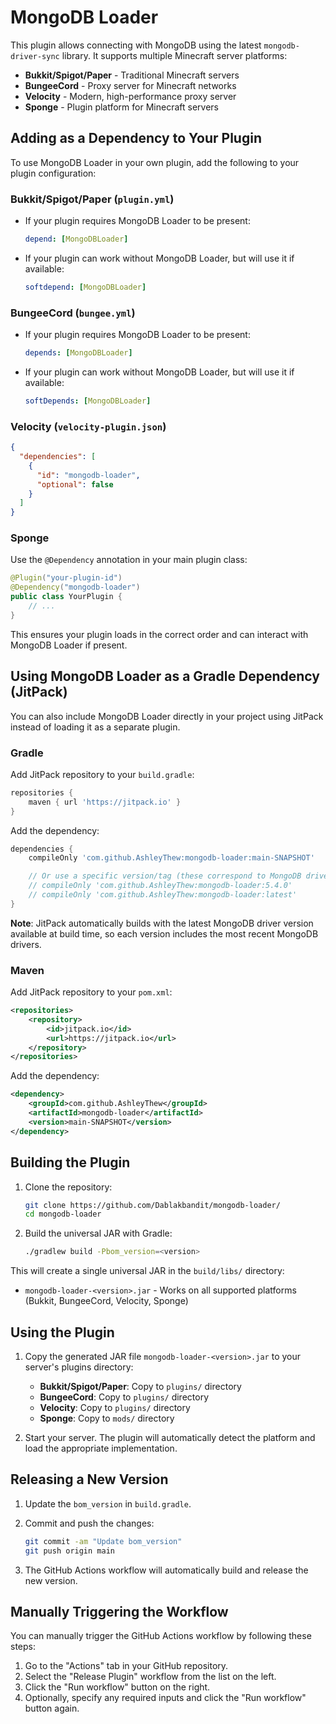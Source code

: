 # MongoDB Loader

This plugin allows connecting with MongoDB using the latest `mongodb-driver-sync` library. It supports multiple Minecraft server platforms:

- **Bukkit/Spigot/Paper** - Traditional Minecraft servers
- **BungeeCord** - Proxy server for Minecraft networks
- **Velocity** - Modern, high-performance proxy server
- **Sponge** - Plugin platform for Minecraft servers

## Adding as a Dependency to Your Plugin

To use MongoDB Loader in your own plugin, add the following to your plugin configuration:

### Bukkit/Spigot/Paper (`plugin.yml`)

- If your plugin requires MongoDB Loader to be present:
  ```yaml
  depend: [MongoDBLoader]
  ```
- If your plugin can work without MongoDB Loader, but will use it if available:
  ```yaml
  softdepend: [MongoDBLoader]
  ```

### BungeeCord (`bungee.yml`)

- If your plugin requires MongoDB Loader to be present:
  ```yaml
  depends: [MongoDBLoader]
  ```
- If your plugin can work without MongoDB Loader, but will use it if available:
  ```yaml
  softDepends: [MongoDBLoader]
  ```

### Velocity (`velocity-plugin.json`)

```json
{
  "dependencies": [
    {
      "id": "mongodb-loader",
      "optional": false
    }
  ]
}
```

### Sponge

Use the `@Dependency` annotation in your main plugin class:

```java
@Plugin("your-plugin-id")
@Dependency("mongodb-loader")
public class YourPlugin {
    // ...
}
```

This ensures your plugin loads in the correct order and can interact with MongoDB Loader if present.

## Using MongoDB Loader as a Gradle Dependency (JitPack)

You can also include MongoDB Loader directly in your project using JitPack instead of loading it as a separate plugin.

### Gradle

Add JitPack repository to your `build.gradle`:

```gradle
repositories {
    maven { url 'https://jitpack.io' }
}
```

Add the dependency:

```gradle
dependencies {
    compileOnly 'com.github.AshleyThew:mongodb-loader:main-SNAPSHOT'

    // Or use a specific version/tag (these correspond to MongoDB driver versions)
    // compileOnly 'com.github.AshleyThew:mongodb-loader:5.4.0'
    // compileOnly 'com.github.AshleyThew:mongodb-loader:latest'
}
```

**Note**: JitPack automatically builds with the latest MongoDB driver version available at build time, so each version includes the most recent MongoDB drivers.

### Maven

Add JitPack repository to your `pom.xml`:

```xml
<repositories>
    <repository>
        <id>jitpack.io</id>
        <url>https://jitpack.io</url>
    </repository>
</repositories>
```

Add the dependency:

```xml
<dependency>
    <groupId>com.github.AshleyThew</groupId>
    <artifactId>mongodb-loader</artifactId>
    <version>main-SNAPSHOT</version>
</dependency>
```

## Building the Plugin

1. Clone the repository:

   ```sh
   git clone https://github.com/Dablakbandit/mongodb-loader/
   cd mongodb-loader
   ```

2. Build the universal JAR with Gradle:
   ```sh
   ./gradlew build -Pbom_version=<version>
   ```

This will create a single universal JAR in the `build/libs/` directory:

- `mongodb-loader-<version>.jar` - Works on all supported platforms (Bukkit, BungeeCord, Velocity, Sponge)

## Using the Plugin

1. Copy the generated JAR file `mongodb-loader-<version>.jar` to your server's plugins directory:

   - **Bukkit/Spigot/Paper**: Copy to `plugins/` directory
   - **BungeeCord**: Copy to `plugins/` directory
   - **Velocity**: Copy to `plugins/` directory
   - **Sponge**: Copy to `mods/` directory

2. Start your server. The plugin will automatically detect the platform and load the appropriate implementation.

## Releasing a New Version

1. Update the `bom_version` in `build.gradle`.

2. Commit and push the changes:

   ```sh
   git commit -am "Update bom_version"
   git push origin main
   ```

3. The GitHub Actions workflow will automatically build and release the new version.

## Manually Triggering the Workflow

You can manually trigger the GitHub Actions workflow by following these steps:

1. Go to the "Actions" tab in your GitHub repository.
2. Select the "Release Plugin" workflow from the list on the left.
3. Click the "Run workflow" button on the right.
4. Optionally, specify any required inputs and click the "Run workflow" button again.
